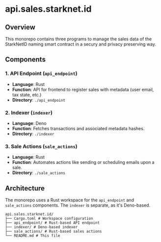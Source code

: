 # api.sales.starknet.id

## Overview

This monorepo contains three programs to manage the sales data of the StarkNetID naming smart contract in a secury and privacy preserving way.

## Components

### 1. API Endpoint (`api_endpoint`)

- **Language**: Rust
- **Function**: API for frontend to register sales with metadata (user email, tax state, etc.)
- **Directory**: `./api_endpoint`

### 2. Indexer (`indexer`)

- **Language**: Deno
- **Function**: Fetches transactions and associated metadata hashes.
- **Directory**: `./indexer`

### 3. Sale Actions (`sale_actions`)

- **Language**: Rust
- **Function**: Automates actions like sending or scheduling emails upon a sale.
- **Directory**: `./sale_actions`

## Architecture

The monorepo uses a Rust workspace for the `api_endpoint` and `sale_actions` components. The `indexer` is separate, as it's Deno-based.

```
api.sales.starknet.id/
├── Cargo.toml # Workspace configuration
├── api_endpoint/ # Rust-based API endpoint
├── indexer/ # Deno-based indexer
├── sale_actions/ # Rust-based sales actions
└── README.md # This file
```